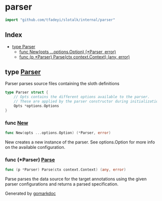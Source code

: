 <!-- Code generated by gomarkdoc. DO NOT EDIT -->

# parser

```go
import "github.com/tfadeyi/slotalk/internal/parser"
```

## Index

- [type Parser](<#type-parser>)
  - [func New(opts ...options.Option) (*Parser, error)](<#func-new>)
  - [func (p *Parser) Parse(ctx context.Context) (any, error)](<#func-parser-parse>)


## type [Parser](<https://github.com/tfadeyi/sloth-simple-comments/blob/main/internal/parser/parser.go#L12-L16>)

Parser parses source files containing the sloth definitions

```go
type Parser struct {
    // Opts contains the different options available to the parser.
    // These are applied by the parser constructor during initialization
    Opts *options.Options
}
```

### func [New](<https://github.com/tfadeyi/sloth-simple-comments/blob/main/internal/parser/parser.go#L20>)

```go
func New(opts ...options.Option) (*Parser, error)
```

New creates a new instance of the parser. See options.Option for more info on the available configuration.

### func \(\*Parser\) [Parse](<https://github.com/tfadeyi/sloth-simple-comments/blob/main/internal/parser/parser.go#L37>)

```go
func (p *Parser) Parse(ctx context.Context) (any, error)
```

Parse parses the data source for the target annotations using the given parser configurations and returns a parsed specification.



Generated by [gomarkdoc](<https://github.com/princjef/gomarkdoc>)
